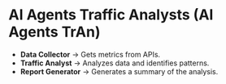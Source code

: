 # AI Agents Traffic Analysts (AI Agents TrAn)

* **Data Collector** → Gets metrics from APIs.
* **Traffic Analyst** → Analyzes data and identifies patterns.
* **Report Generator** → Generates a summary of the analysis.
